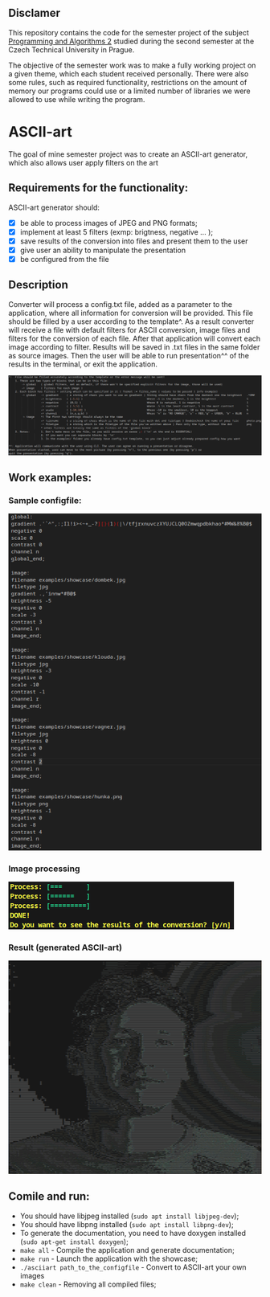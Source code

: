 ## Disclamer
This repository contains the code for the semester project of the subject [Programming and Algorithms 2](https://courses.fit.cvut.cz/BI-PA2/) studied during the second semester at the Czech Technical University in Prague.

The objective of the semester work was to make a fully working project on a given theme, which each student received personally. There were also some rules, such as required functionality, restrictions on the amount of memory our programs could use or a limited number of libraries we were allowed to use while writing the program.

# ASCII-art
The goal of mine semester project was to create an ASCII-art generator, which also allows user apply filters on the art
## Requirements for the functionality:
ASCII-art generator should:
- [X] be able to process images of JPEG and PNG formats;
- [X] implement at least 5 filters (exmp: brigtness, negative ... );
- [X] save results of the conversion into files and present them to the user
- [X] give user an ability to manipulate the presentation
- [X] be configured from the file

## Description
Converter will process a config.txt file, added as a parameter to the application, where all information for conversion
will be provided. This file should be filled by a user according to the template^. As a result converter will receive a
file with default filters for ASCII conversion, image files and filters for the conversion of each file. After that application
will convert each image according to filter. Results will be saved in .txt files in the same folder as source images.
Then the user will be able to run presentation^^ of the results in the terminal, or exit the application.

![](screenshots/description_additional.png)

## Work examples:
### Sample configfile:
![](screenshots/configfile.png)

### Image processing
![](screenshots/processing_images.png)

### Result (generated ASCII-art)
![](screenshots/art.png)


## Comile and run:
- You should have libjpeg installed (`sudo apt install libjpeg-dev`);
- You should have libpng installed (`sudo apt install libpng-dev`);
- To generate the documentation, you need to have doxygen installed (`sudo apt-get install doxygen`);
- `make all` - Compile the application and generate documentation;
- `make run` - Launch the application with the showcase;
- `./asciiart path_to_the_configfile` - Convert to ASCII-art your own images
- `make clean` - Removing all compiled files;